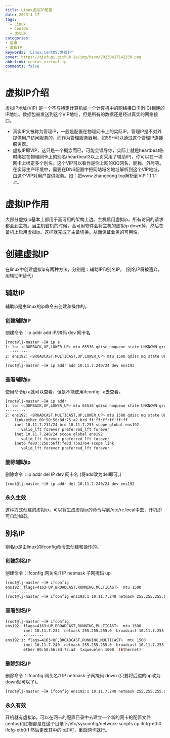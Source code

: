 ```yaml
---
title: Linux虚拟IP配置
date: 2023-4-17
tags:
  - Linux
  - CentOS
  - 虚拟IP
categories: 
- 运维
- 虚拟IP
keywords: 'Linux,CentOS,虚拟IP'
cover: https://qiufuqi.github.io/img/hexo/20230417142330.png
abbrlink: centos_virtual_ip
comments: false
---
```


# 虚拟IP介绍
虚拟IP地址(VIP) 是一个不与特定计算机或一个计算机中的网络接口卡(NIC)相连的IP地址。数据包被发送到这个VIP地址，但是所有的数据还是经过真实的网络接口。

- 真实IP又被称为管理IP，一般是配置在物理网卡上的实际IP，管理IP是不对外提供用户访问服务的，而作为管理服务器用，如SSH可以通过这个管理IP连接服务器。
- 虚拟IP即VIP，这只是一个概念而已，可能会误导你，实际上就是heartbeat临时绑定在物理网卡上的别名(heartbeat3以上页采用了辅助IP)，你可以在一块网卡上绑定多个别名。这个VIP可以看作是你上网的QQ网名、昵称、外号等。在实际生产环境中，需要在DNS配置中把网站域名地址解析到这个VIP地址，由这个VIP对用户提供服务。如：把www.zhangcong.top解析到VIP 1.1.1.1 上。

# 虚拟IP作用
大部分虚拟ip基本上都用于高可用的架构上边。主机启用虚拟ip，所有访问的请求都会到主机。当主机宕机的时候，高可用软件会将主机的虚拟ip down掉，然后在备机上启用虚拟ip。这样就完成了主备切换。从而保证业务的可用性。

# 创建虚拟IP
在linux中创建虚拟ip有两种方法，分别是：辅助IP和别名IP。 (别名IP将被遗弃，用辅助IP替代)

## 辅助IP
辅助ip是由linux的ip命令去创建和操作的。
### 创建辅助IP
创建命令：ip addr add IP/掩码 dev 网卡名
``` bash
[root@lj-master ~]# ip a
1: lo: <LOOPBACK,UP,LOWER_UP> mtu 65536 qdisc noqueue state UNKNOWN group default qlen 1000
  ·········
2: ens192: <BROADCAST,MULTICAST,UP,LOWER_UP> mtu 1500 qdisc mq state UP group default qlen 1000
  ·········
[root@lj-master ~]# ip addr add 10.11.7.240/24 dev ens192
```
### 查看辅助ip
使用命令ip a就可以查看，但是不能使用ifconfig –a去查看。
``` bash
[root@lj-master ~]# ip addr
1: lo: <LOOPBACK,UP,LOWER_UP> mtu 65536 qdisc noqueue state UNKNOWN group default qlen 1000
·········
2: ens192: <BROADCAST,MULTICAST,UP,LOWER_UP> mtu 1500 qdisc mq state UP group default qlen 1000
    link/ether 00:50:56:8d:75:a2 brd ff:ff:ff:ff:ff:ff
    inet 10.11.7.232/24 brd 10.11.7.255 scope global ens192
       valid_lft forever preferred_lft forever
    inet 10.11.7.240/24 scope global ens192
       valid_lft forever preferred_lft forever
    inet6 fe80::250:56ff:fe8d:75a2/64 scope link 
       valid_lft forever preferred_lft forever
```
### 删除辅助ip
删除命令：ip addr del IP dev 网卡名 (将add改为del即可。)
``` bash
[root@lj-master ~]# ip addr del 10.11.7.240/24 dev ens192
```
### 永久生效
这种方式创建的虚拟ip，可以将生成虚拟ip的命令写到/etc/rc.local中去，开机即可自动加载。

## 别名IP
别名ip是由linux的ifconfig命令去创建和操作的。
### 创建别名IP
创建命令：ifconfig 网关名:1 IP netmask 子网掩码 up
``` bash
[root@lj-master ~]# ifconfig
ens192: flags=4163<UP,BROADCAST,RUNNING,MULTICAST>  mtu 1500
  ·········
[root@lj-master ~]# ifconfig ens192:1 10.11.7.240 netmask 255.255.255.0 up
```
### 查看别名IP
``` bash
[root@lj-master ~]# ifconfig
ens192: flags=4163<UP,BROADCAST,RUNNING,MULTICAST>  mtu 1500
        inet 10.11.7.232  netmask 255.255.255.0  broadcast 10.11.7.255
        ·········
ens192:1: flags=4163<UP,BROADCAST,RUNNING,MULTICAST>  mtu 1500
        inet 10.11.7.240  netmask 255.255.255.0  broadcast 10.11.7.255
        ether 00:50:56:8d:75:a2  txqueuelen 1000  (Ethernet)
```
### 删除别名IP
删除命令：ifconfig 网关名:1 IP netmask 子网掩码 down (只要将后边的up改为down就可以了)。
``` bash
[root@lj-master ~]# ifconfig ens192:1 10.11.7.240 netmask 255.255.255.0 down
```
### 永久有效
开机就有虚拟ip，可以在网卡的配置目录中去建立一个新的网卡的配置文件
centos和红帽都是在这个目录下/etc/sysconfig/network-scripts
cp ifcfg-eth0 ifcfg-eth0:1
然后更改其中的ip即可，重启网卡就行。